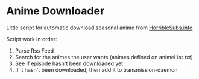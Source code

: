 # Anime Downloader

Little script for automatic download seasonal anime from [HorribleSubs.info](https://horriblesubs.info/)

Script work in order:
1. Parse Rss Feed
2. Search for the animes the user wants (animes defined on animeList.txt)
3. See if episode hasn't been downloaded yet
4. If it hasn't been downloaded, then add it to transmission-daemon 

